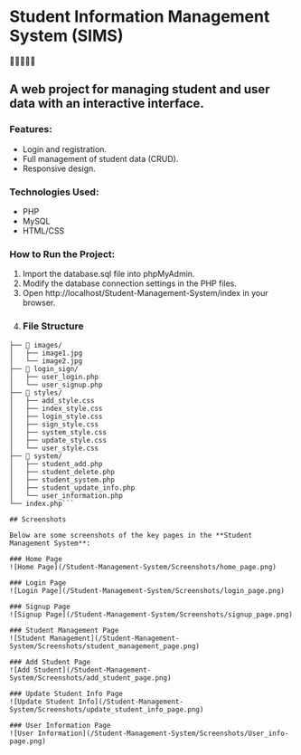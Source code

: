 # Student Information Management System (SIMS)

🌟✨🎉🎈🎁

## A web project for managing student and user data with an interactive interface.

### Features:
- Login and registration.
- Full management of student data (CRUD).
- Responsive design.

### Technologies Used:
- PHP
- MySQL
- HTML/CSS

### How to Run the Project:
1. Import the database.sql file into phpMyAdmin.
2. Modify the database connection settings in the PHP files.
3. Open http://localhost/Student-Management-System/index in your browser.
4. ### File Structure
```📁 project1/
├── 📁 images/
│   ├── image1.jpg
│   └── image2.jpg
├── 📁 login_sign/
│   ├── user_login.php
│   └── user_signup.php
├── 📁 styles/
│   ├── add_style.css
│   ├── index_style.css
│   ├── login_style.css
│   ├── sign_style.css
│   ├── system_style.css
│   ├── update_style.css
│   └── user_style.css
├── 📁 system/
│   ├── student_add.php
│   ├── student_delete.php
│   ├── student_system.php
│   ├── student_update_info.php
│   └── user_information.php
└── index.php```

## Screenshots

Below are some screenshots of the key pages in the **Student Management System**:

### Home Page
![Home Page](/Student-Management-System/Screenshots/home_page.png)

### Login Page
![Login Page](/Student-Management-System/Screenshots/login_page.png)

### Signup Page
![Signup Page](/Student-Management-System/Screenshots/signup_page.png)

### Student Management Page
![Student Management](/Student-Management-System/Screenshots/student_management_page.png)

### Add Student Page
![Add Student](/Student-Management-System/Screenshots/add_student_page.png)

### Update Student Info Page
![Update Student Info](/Student-Management-System/Screenshots/update_student_info_page.png)

### User Information Page
![User Information](/Student-Management-System/Screenshots/User_info-page.png)

